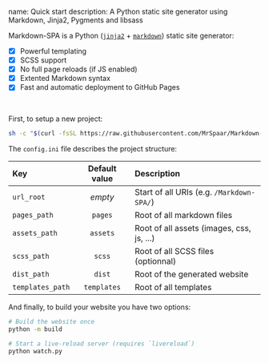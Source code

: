 name: Quick start
description: A Python static site generator using Markdown, Jinja2, Pygments and libsass

Markdown-SPA is a Python ([`jinja2`](https://pypi.org/project/Jinja2/) + [`markdown`](https://pypi.org/project/Markdown/)) static site generator:

- [x] Powerful templating
- [x] SCSS support
- [x] No full page reloads (if JS enabled)
- [x] Extented Markdown syntax
- [x] Fast and automatic deployment to GitHub Pages

<br>

First, to setup a new project:
```bash
sh -c "$(curl -fsSL https://raw.githubusercontent.com/MrSpaar/Markdown-SPA/master/setup.sh)"
```

The `config.ini` file describes the project structure:

| Key              | Default value | Description                               |
| :--------------- | :-----------: | :---------------------------------------- |
| `url_root`       | *empty*       | Start of all URIs (e.g. `/Markdown-SPA/`) |
| `pages_path`     | `pages`       | Root of all markdown files                |
| `assets_path`    | `assets`      | Root of all assets (images, css, js, ...) |
| `scss_path`      | `scss`        | Root of all SCSS files (optionnal)        |
| `dist_path`      | `dist`        | Root of the generated website             |
| `templates_path` | `templates`   | Root of all templates                     |

And finally, to build your website you have two options:
```bash
# Build the website once
python -m build

# Start a live-reload server (requires `livereload`)
python watch.py
```
